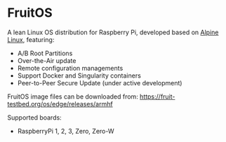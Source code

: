 # FruitOS

A lean Linux OS distribution for Raspberry Pi, developed based on
[Alpine Linux](https://alpinelinux.org), featuring:

- A/B Root Partitions
- Over-the-Air update
- Remote configuration managements
- Support Docker and Singularity containers
- Peer-to-Peer Secure Update (under active development)

FruitOS image files can be downloaded from: https://fruit-testbed.org/os/edge/releases/armhf

Supported boards:
- RaspberryPi 1, 2, 3, Zero, Zero-W
